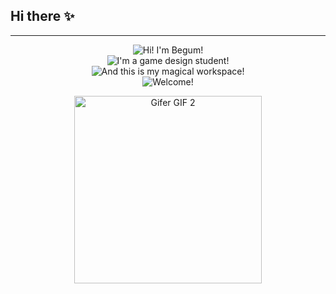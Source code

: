 ## Hi there ✨

<div align="center">
  <hr>

  <p>
    <img src="https://readme-typing-svg.demolab.com?font=Poppins&size=24&pause=1000&color=2FAA96&center=true&vCenter=true&width=440&lines=Hi!+I'm+Begum!" alt="Hi! I'm Begum!" /> 
    <br />
    <img src="https://readme-typing-svg.demolab.com?font=Poppins&size=24&pause=1000&color=2FAA96&center=true&vCenter=true&width=440&lines=I'm+a+game+design+student!" alt="I'm a game design student!" />  
    <br />
    <img src="https://readme-typing-svg.demolab.com?font=Poppins&size=24&pause=1000&color=2FAA96&center=true&vCenter=true&width=440&lines=And+this+is+my+magical+workspace!" alt="And this is my magical workspace!" />  
    <br />
    <img src="https://readme-typing-svg.demolab.com?font=Poppins&size=24&pause=1000&color=2FAA96&center=true&vCenter=true&width=440&lines=Welcome!" alt="Welcome!" /> 
  </p>

  
 <img src="https://i.gifer.com/3nR6.gif" alt="Gifer GIF 2" width="300" />

</div>


<!--
**begumdonmez/begumdonmez** is a ✨ _special_ ✨ repository because its `README.md` (this file) appears on your GitHub profile.

Here are some ideas to get you started:

- 🔭 I’m currently working on ...
- 🌱 I’m currently learning ...
- 👯 I’m looking to collaborate on ...
- 🤔 I’m looking for help with ...
- 💬 Ask me about ...
- 📫 How to reach me: ...
- 😄 Pronouns: ...
- ⚡ Fun fact: ...
-->
